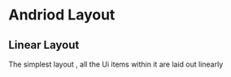 # Andriod Layout 


## Linear Layout 

The simplest layout , all the Ui items within it are laid out linearly 

